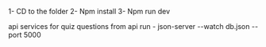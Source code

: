 
<!-- Steps to run the app -->

1- CD to the folder
2- Npm install
3- Npm run dev

 api services for quiz questions from api
run -  json-server --watch db.json --port 5000 


